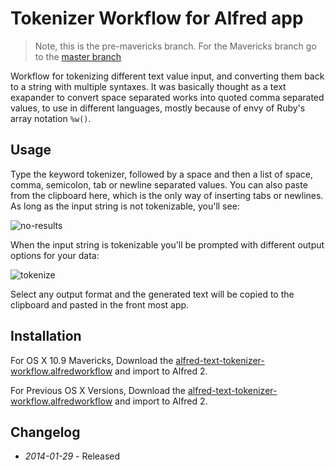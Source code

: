# Tokenizer Workflow for Alfred app

> Note, this is the pre-mavericks branch. For the Mavericks branch go to the [master branch](https://github.com/ramiroaraujo/alfred-transmit-workflow)

Workflow for tokenizing different text value input, and converting them back to a string with multiple syntaxes. It was basically thought as a text exapander to convert
space separated works into quoted comma separated values, to use in different languages, mostly because of envy of Ruby's array notation ```%w()```.

## Usage
Type the keyword tokenizer, followed by a space and then a list of space, comma, semicolon, tab or newline separated values.
You can also paste from the clipboard here, which is the only way of inserting tabs or newlines. As long as the input
string is not tokenizable, you'll see:

![no-results](https://raw.github.com/ramiroaraujo/alfred-text-tokenizer-workflow/master/screenshots/no-results.png)

When the input string is tokenizable you'll be prompted with different output options for your data:

![tokenize](https://raw.github.com/ramiroaraujo/alfred-text-tokenizer-workflow/master/screenshots/tokenize.png)

Select any output format and the generated text will be copied to the clipboard and pasted in the front most app.

## Installation
For OS X 10.9 Mavericks, Download the [alfred-text-tokenizer-workflow.alfredworkflow](https://github.com/ramiroaraujo/alfred-text-tokenizer-workflow/raw/master/alfred-text-tokenizer-workflow.alfredworkflow) and import to Alfred 2.

For Previous OS X Versions, Download the [alfred-text-tokenizer-workflow.alfredworkflow](https://github.com/ramiroaraujo/alfred-text-tokenizer-workflow/raw/pre-mavericks/alfred-text-tokenizer-workflow.alfredworkflow) and import to Alfred 2.

## Changelog
* _2014-01-29_ - Released